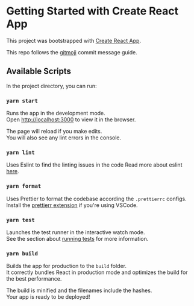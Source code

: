# Getting Started with Create React App

This project was bootstrapped with [Create React App](https://github.com/facebook/create-react-app).

This repo follows the [gitmoji](https://gitmoji.dev/) commit message guide.

## Available Scripts

In the project directory, you can run:

### `yarn start`

Runs the app in the development mode.\
Open [http://localhost:3000](http://localhost:3000) to view it in the browser.

The page will reload if you make edits.\
You will also see any lint errors in the console.

### `yarn lint`

Uses Eslint to find the linting issues in the code
Read more about eslint [here](https://eslint.org/).

### `yarn format`

Uses Prettier to format the codebase according the `.prettierrc` configs.
Install the [prettierr extension](https://prettier.io/) if you're using VSCode.

### `yarn test`

Launches the test runner in the interactive watch mode.\
See the section about [running tests](https://facebook.github.io/create-react-app/docs/running-tests) for more information.

### `yarn build`

Builds the app for production to the `build` folder.\
It correctly bundles React in production mode and optimizes the build for the best performance.

The build is minified and the filenames include the hashes.\
Your app is ready to be deployed!

